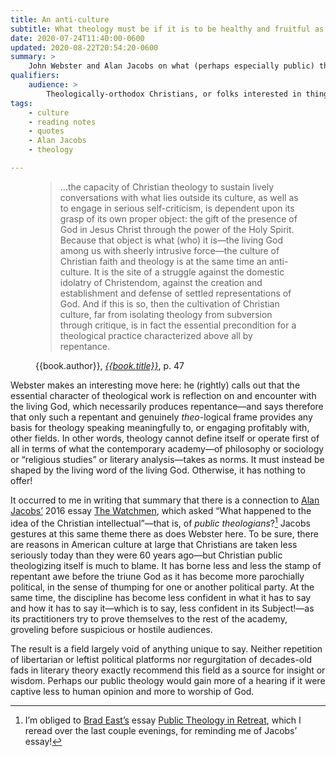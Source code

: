 ```yaml
---
title: An anti-culture
subtitle: What theology must be if it is to be healthy and fruitful as a field.
date: 2020-07-24T11:40:00-0600
updated: 2020-08-22T20:54:20-0600
summary: >
    John Webster and Alan Jacobs on what (perhaps especially public) theology must be if it is to be healthy and fruitful as a field.
qualifiers:
    audience: >
        Theologically-orthodox Christians, or folks interested in things that theologically-orthodox Christians think.
tags:
    - culture
    - reading notes
    - quotes
    - Alan Jacobs
    - theology

---
```


<figure class="quotation">

> …the capacity of Christian theology to sustain lively conversations with what lies outside its culture, as well as to engage in serious self-criticism, is dependent upon its grasp of its own proper object: the gift of the presence of God in Jesus Christ through the power of the Holy Spirit. Because that object is what (who) it is—the living God among us with sheerly intrusive force—the culture of Christian faith and theology is at the same time an anti-culture. It is the site of a struggle against the domestic idolatry of Christendom, against the creation and establishment and defense of settled representations of God. And if this is so, then the cultivation of Christian culture, far from isolating theology from subversion through critique, is in fact the essential precondition for a theological practice characterized above all by repentance.

<figcaption>{{book.author}}, <a href='{{book.link}}'><cite>{{book.title}}</cite></a>, p. 47</figcaption>

</figure>

Webster makes an interesting move here: he (rightly) calls out that the essential character of theological work is reflection on and encounter with the living God, which necessarily produces repentance—and says therefore that only such a repentant and genuinely *theo*-logical frame provides any basis for theology speaking meaningfully to, or engaging profitably with, other fields. In other words, theology cannot define itself or operate first of all in terms of what the contemporary academy—of philosophy or sociology or “religious studies” or literary analysis—takes as norms. It must instead be shaped by the living word of the living God. Otherwise, it has nothing to offer!

It occurred to me in writing that summary that there is a connection to [Alan Jacobs’](https://ayjay.org) 2016 essay [The Watchmen](https://harpers.org/archive/2016/09/the-watchmen/), which asked “What happened to the idea of the Christian intellectual”—that is, of *public theologians*?[^brad] Jacobs gestures at this same theme there as does Webster here. To be sure, there are reasons in American culture at large that Christians are taken less seriously today than they were 60 years ago—but Christian public theologizing itself is much to blame. It has borne less and less the stamp of repentant awe before the triune God as it has become more parochially political, in the sense of thumping for one or another political party. At the same time, the discipline has become less confident in what it has to say and how it has to say it—which is to say, less confident in its Subject!—as its practitioners try to prove themselves to the rest of the academy, groveling before suspicious or hostile audiences.

The result is a field largely void of anything unique to say. Neither repetition of libertarian or leftist political platforms nor regurgitation of decades-old fads in literary theory exactly recommend this field as a source for insight or wisdom. Perhaps our public theology would gain more of a hearing if it were captive less to human opinion and more to worship of God. 

[^brad]: I’m obliged to [Brad East’s](http://resident-theologian.blogspot.com/) essay [Public Theology in Retreat](https://lareviewofbooks.org/article/public-theology-in-retreat/), which I reread over the last couple evenings, for reminding me of Jacobs’ essay!